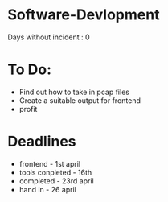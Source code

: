 # Software-Devlopment
Days without incident : 0

# To Do: 
 - Find out how to take in pcap files
 - Create a suitable output for frontend
 - profit

# Deadlines
 - frontend - 1st april
 - tools conpleted - 16th
 - completed - 23rd april
 - hand in - 26 april
